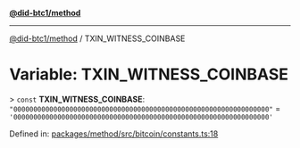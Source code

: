 [**@did-btc1/method**](../README.md)

***

[@did-btc1/method](../globals.md) / TXIN\_WITNESS\_COINBASE

# Variable: TXIN\_WITNESS\_COINBASE

&gt; `const` **TXIN\_WITNESS\_COINBASE**: `"0000000000000000000000000000000000000000000000000000000000000000"` = `'0000000000000000000000000000000000000000000000000000000000000000'`

Defined in: [packages/method/src/bitcoin/constants.ts:18](https://github.com/dcdpr/did-btc1-js/blob/4ab6f9915d95beed9bc633644c9db1539395f512/packages/method/src/bitcoin/constants.ts#L18)
